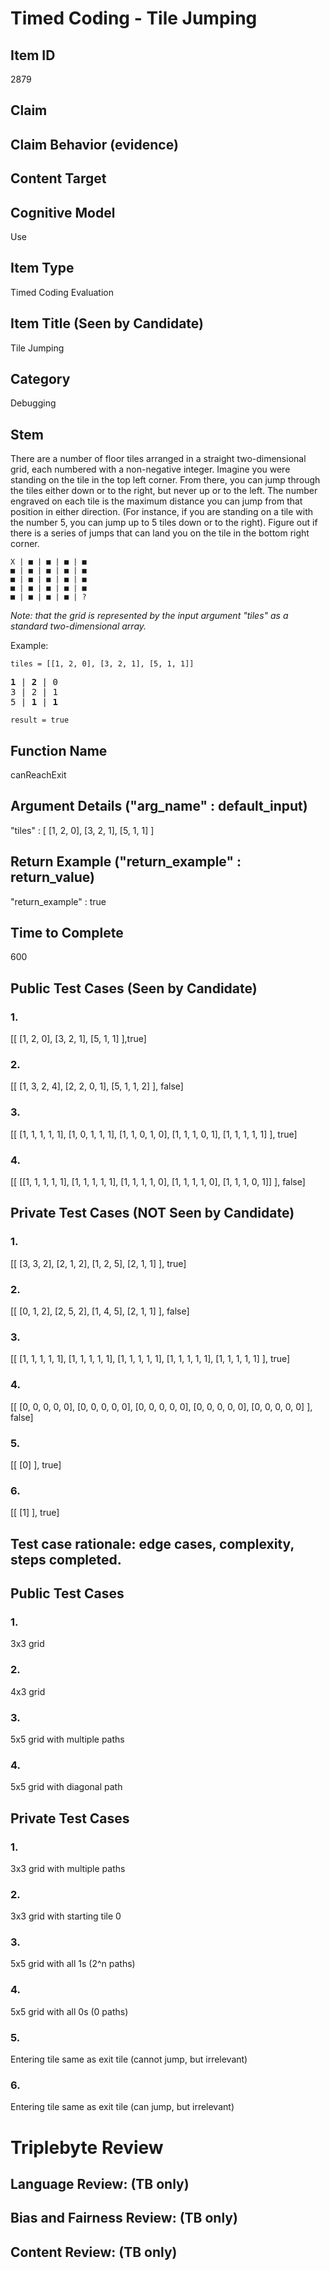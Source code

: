 # Timed Coding - Tile Jumping

## Item ID
2879

## Claim

## Claim Behavior (evidence)

## Content Target

## Cognitive Model
Use

## Item Type
Timed Coding Evaluation

## Item Title (Seen by Candidate)
Tile Jumping

## Category
Debugging

## Stem
There are a number of floor tiles arranged in a straight two-dimensional grid, each numbered with a non-negative integer. Imagine you were standing on the tile in the top left corner. From there, you can jump through the tiles either down or to the right, but never up or to the left. The number engraved on each tile is the maximum distance you can jump from that position in either direction. (For instance, if you are standing on a tile with the number 5, you can jump up to 5 tiles down or to the right). Figure out if there is a series of jumps that can land you on the tile in the bottom right corner.

    X | ■ | ■ | ■ | ■
    ■ | ■ | ■ | ■ | ■
    ■ | ■ | ■ | ■ | ■
    ■ | ■ | ■ | ■ | ■
    ■ | ■ | ■ | ■ | ?

*Note: that the grid is represented by the input argument "tiles" as a standard two-dimensional array.*

Example:

`tiles = [[1, 2, 0], [3, 2, 1], [5, 1, 1]]`  

<pre>
<b>1</b> | <b>2</b> | 0 
3 | 2 | 1 
5 | <b>1</b> | <b>1</b>
</pre>

`result = true`


## Function Name
canReachExit

## Argument Details ("arg_name" : default_input)
"tiles" : [ [1, 2, 0], [3, 2, 1], [5, 1, 1] ]

## Return Example ("return_example" : return_value)
"return_example" : true

## Time to Complete
600

## Public Test Cases (Seen by Candidate)
### 1.
[[ [1, 2, 0], [3, 2, 1], [5, 1, 1] ],true]

### 2.
[[ [1, 3, 2, 4], [2, 2, 0, 1], [5, 1, 1, 2] ], false]

### 3.
[[ [1, 1, 1, 1, 1], [1, 0, 1, 1, 1], [1, 1, 0, 1, 0], [1, 1, 1, 0, 1], [1, 1, 1, 1, 1] ], true]

### 4.
[[ [[1, 1, 1, 1, 1], [1, 1, 1, 1, 1], [1, 1, 1, 1, 0], [1, 1, 1, 1, 0], [1, 1, 1, 0, 1]] ], false]

## Private Test Cases (NOT Seen by Candidate)
### 1.
[[ [3, 3, 2], [2, 1, 2], [1, 2, 5], [2, 1, 1] ], true]

### 2.
[[ [0, 1, 2], [2, 5, 2], [1, 4, 5], [2, 1, 1] ], false]

### 3.
[[ [1, 1, 1, 1, 1], [1, 1, 1, 1, 1], [1, 1, 1, 1, 1], [1, 1, 1, 1, 1], [1, 1, 1, 1, 1] ], true]

### 4.
[[ [0, 0, 0, 0, 0], [0, 0, 0, 0, 0], [0, 0, 0, 0, 0], [0, 0, 0, 0, 0], [0, 0, 0, 0, 0] ], false]

### 5.
[[ [0] ], true]

### 6.
[[ [1] ], true]

## Test case rationale: edge cases, complexity, steps completed.
## Public Test Cases
### 1.
3x3 grid

### 2.
4x3 grid

### 3.
5x5 grid with multiple paths

### 4.
5x5 grid with diagonal path

## Private Test Cases
### 1.
3x3 grid with multiple paths

### 2.
3x3 grid with starting tile 0

### 3.
5x5 grid with all 1s (2^n paths)

### 4.
5x5 grid with all 0s (0 paths)

### 5.
Entering tile same as exit tile (cannot jump, but irrelevant)

### 6.
Entering tile same as exit tile (can jump, but irrelevant)

# Triplebyte Review

## Language Review: (TB only)

## Bias and Fairness Review: (TB only)

## Content Review: (TB only)
